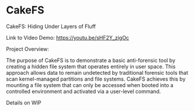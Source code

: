# CakeFS
CakeFS: Hiding Under Layers of Fluff 

Link to Video Demo: https://youtu.be/sHF2Y_zigOc

Project Overview:

The purpose of CakeFS is to demonstrate a basic anti-forensic tool by creating a hidden file system that operates entirely in user space. This approach allows data to remain undetected by traditional forensic tools that scan kernel-managed partitions and file systems. CakeFS achieves this by mounting a file system that can only be accessed when booted into a controlled environment and activated via a user-level command.

Details on WIP
